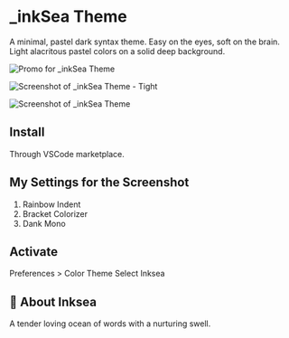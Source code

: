# _inkSea Theme

A minimal, pastel dark syntax theme.
Easy on the eyes, soft on the brain. Light alacritous pastel colors on a solid deep background.

![Promo for _inkSea Theme](https://res.cloudinary.com/inksea/image/upload/v1543604481/inkSea/inksea-theme-promo.png "Promo graphic")

![Screenshot of _inkSea Theme - Tight](https://res.cloudinary.com/inksea/image/upload/c_scale,w_2048/v1543604482/inkSea/inksea-preview-2.png "Screenshot - tight with react.js")

![Screenshot of _inkSea Theme](https://res.cloudinary.com/inksea/image/upload/c_scale,w_2048/v1543604482/inkSea/inksea-preview-1.png "Screenshot - large, full screen")


## Install
Through VSCode marketplace.

## My Settings for the Screenshot
1. Rainbow Indent
2. Bracket Colorizer
3. Dank Mono

## Activate
Preferences > Color Theme
Select Inksea


## 🌊 About Inksea
A tender loving ocean of words with a nurturing swell.
